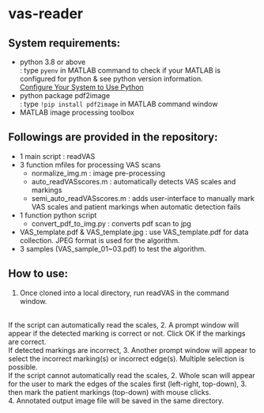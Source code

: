 # vas-reader

## System requirements:
- python 3.8 or above <br/>
  : type `pyenv` in MATLAB command to check if your MATLAB is configured for python & see python version information.<br/>
  [Configure Your System to Use Python](https://www.mathworks.com/help/matlab/matlab_external/install-supported-python-implementation.html)
- python package pdf2image <br/>
  : type `!pip install pdf2image` in MATLAB command window
- MATLAB image processing toolbox

## Followings are provided in the repository:
- 1 main script : readVAS
- 3 function mfiles for processing VAS scans
    - normalize_img.m : image pre-processing
    - auto_readVASscores.m : automatically detects VAS scales and markings
    - semi_auto_readVASscores.m : adds user-interface to manually mark VAS scales and patient markings when automatic detection fails
- 1 function python script
    - convert_pdf_to_img.py : converts pdf scan to jpg
- VAS_template.pdf & VAS_template.jpg : use VAS_template.pdf for data collection. JPEG format is used for the algorithm.
- 3 samples (VAS_sample_01~03.pdf) to test the algorithm.

## How to use:
1. Once cloned into a local directory, run readVAS in the command window.
<br/>
If the script can automatically read the scales,
2. A prompt window will appear if the detected marking is correct or not. Click OK if the markings are correct.
<br/>If detected markings are incorrect,
3. Another prompt window will appear to select the incorrect marking(s) or incorrect edge(s). Multiple selection is possible.
<br/>
If the script cannot automatically read the scales,
2. Whole scan will appear for the user to mark the edges of the scales first (left-right, top-down),
3. then mark the patient markings (top-down) with mouse clicks. 
<br/>
4. Annotated output image file will be saved in the same directory.
